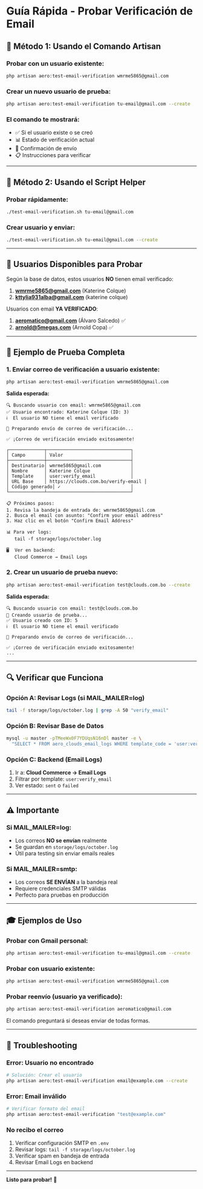 # Guía Rápida - Probar Verificación de Email

## 🚀 Método 1: Usando el Comando Artisan

### Probar con un usuario existente:
```bash
php artisan aero:test-email-verification wmrme5865@gmail.com
```

### Crear un nuevo usuario de prueba:
```bash
php artisan aero:test-email-verification tu-email@gmail.com --create
```

### El comando te mostrará:
- ✅ Si el usuario existe o se creó
- 📊 Estado de verificación actual
- 📧 Confirmación de envío
- 📋 Instrucciones para verificar

---

## 🎯 Método 2: Usando el Script Helper

### Probar rápidamente:
```bash
./test-email-verification.sh tu-email@gmail.com
```

### Crear usuario y enviar:
```bash
./test-email-verification.sh tu-email@gmail.com --create
```

---

## 👥 Usuarios Disponibles para Probar

Según la base de datos, estos usuarios **NO** tienen email verificado:

1. **wmrme5865@gmail.com** (Katerine Colque)
2. **kttylia931alba@gmail.com** (katerine colque)

Usuarios con email **YA VERIFICADO**:

1. **aeromatico@gmail.com** (Álvaro Salcedo) ✅
2. **arnold@5megas.com** (Arnold Copa) ✅

---

## 📧 Ejemplo de Prueba Completa

### 1. Enviar correo de verificación a usuario existente:
```bash
php artisan aero:test-email-verification wmrme5865@gmail.com
```

**Salida esperada:**
```
🔍 Buscando usuario con email: wmrme5865@gmail.com
✅ Usuario encontrado: Katerine Colque (ID: 3)
ℹ️  El usuario NO tiene el email verificado

📧 Preparando envío de correo de verificación...

✅ ¡Correo de verificación enviado exitosamente!

┌─────────────┬───────────────────────────────┐
│ Campo       │ Valor                         │
├─────────────┼───────────────────────────────┤
│ Destinatario│ wmrme5865@gmail.com           │
│ Nombre      │ Katerine Colque               │
│ Template    │ user:verify_email             │
│ URL Base    │ https://clouds.com.bo/verify-email │
│ Código generado│ ✓                          │
└─────────────┴───────────────────────────────┘

📋 Próximos pasos:
1. Revisa la bandeja de entrada de: wmrme5865@gmail.com
2. Busca el email con asunto: "Confirm your email address"
3. Haz clic en el botón "Confirm Email Address"

📊 Para ver logs:
   tail -f storage/logs/october.log

🖥️  Ver en backend:
   Cloud Commerce → Email Logs
```

### 2. Crear un usuario de prueba nuevo:
```bash
php artisan aero:test-email-verification test@clouds.com.bo --create
```

**Salida esperada:**
```
🔍 Buscando usuario con email: test@clouds.com.bo
👤 Creando usuario de prueba...
✅ Usuario creado con ID: 5
ℹ️  El usuario NO tiene el email verificado

📧 Preparando envío de correo de verificación...

✅ ¡Correo de verificación enviado exitosamente!
...
```

---

## 🔍 Verificar que Funciona

### Opción A: Revisar Logs (si MAIL_MAILER=log)
```bash
tail -f storage/logs/october.log | grep -A 50 "verify_email"
```

### Opción B: Revisar Base de Datos
```bash
mysql -u master -pTMeeWx0F7YDUqsN16nDl master -e \
  "SELECT * FROM aero_clouds_email_logs WHERE template_code = 'user:verify_email' ORDER BY created_at DESC LIMIT 5"
```

### Opción C: Backend (Email Logs)
1. Ir a: **Cloud Commerce → Email Logs**
2. Filtrar por template: `user:verify_email`
3. Ver estado: `sent` o `failed`

---

## ⚠️ Importante

### Si MAIL_MAILER=log:
- Los correos **NO se envían** realmente
- Se guardan en `storage/logs/october.log`
- Útil para testing sin enviar emails reales

### Si MAIL_MAILER=smtp:
- Los correos **SE ENVÍAN** a la bandeja real
- Requiere credenciales SMTP válidas
- Perfecto para pruebas en producción

---

## 🎓 Ejemplos de Uso

### Probar con Gmail personal:
```bash
php artisan aero:test-email-verification tu-email@gmail.com --create
```

### Probar con usuario existente:
```bash
php artisan aero:test-email-verification wmrme5865@gmail.com
```

### Probar reenvío (usuario ya verificado):
```bash
php artisan aero:test-email-verification aeromatico@gmail.com
```
El comando preguntará si deseas enviar de todas formas.

---

## 🐛 Troubleshooting

### Error: Usuario no encontrado
```bash
# Solución: Crear el usuario
php artisan aero:test-email-verification email@example.com --create
```

### Error: Email inválido
```bash
# Verificar formato del email
php artisan aero:test-email-verification "test@example.com"
```

### No recibo el correo
1. Verificar configuración SMTP en `.env`
2. Revisar logs: `tail -f storage/logs/october.log`
3. Verificar spam en bandeja de entrada
4. Revisar Email Logs en backend

---

**Listo para probar!** 🚀

